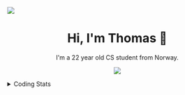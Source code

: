 ![](https://komarev.com/ghpvc/?username=thomasandersr)

<h1 align="center">Hi, I'm Thomas 👋</h1>

<p align="center">I'm a 22 year old CS student from Norway.</p>

<p align="center">
  <a href="https://skillicons.dev">
    <img src="https://skillicons.dev/icons?i=py,java,c,kotlin,swift,postgres,androidstudio,windows,apple,linux,coding=cute" />
  </a>
</p>

<details>
  
  <summary>Coding Stats</summary>
  ![langs](https://wakatime.com/share/@018dcd33-b0c3-4552-838a-c9e9416e2926/fe97d984-4b06-4678-aa4a-d12048a7a191.svg)
  
</details>
